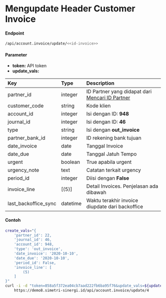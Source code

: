 # Mengupdate Header Customer Invoice
#### Endpoint
```bash
/api/account.invoice/update/<<id-invoice>>
```


#### Parameter
- **token:** API token</br>
- **update_vals:**

| Key               | Type                     | Description                                                                    |
| :---              | :---                     | :---                                                                           |
| partner_id        | integer                  | ID Partner yang didapat dari [Mencari ID Partner](../search_master/partner.md) |
| customer_code     | string                   | Kode klien                                                                     |
| account_id        | integer                  | Isi dengan ID: <b>948</b>                                                      |
| journal_id        | integer                  | Isi dengan ID: <b>46</b>                                                       |
| type              | string                   | Isi dengan <b>out_invoice</b>  
| partner_bank_id   | integer                  | ID rekening bank tujuan
| date_invoice      | date                     | Tanggal Invoice                                                                |
| date_due          | date                     | Tanggal Jatuh Tempo                                                            |
| urgent            | boolean                  | True apabila urgent
| urgency_note      | text                     | Catatan terkait urgency                                                        |
| period_id         | integer                  | Diisi dengan **False**
| invoice_line      | [(5)]                    | Detail Invoices. Penjelasan ada dibawah                                        |
| last_backoffice_sync      | datetime                     | Waktu terakhir invoice diupdate dari backoffice                                                       |


#### Contoh
```bash
create_vals="{
    'partner_id': 22,
    'journal_id': 46,
    'account_id': 948,
    'type': 'out_invoice',
    'date_invoice': '2020-10-10',
    'date_due': '2020-10-10',
    'period_id': False,
    'invoice_line': [
        (5)
    ]
}"
curl -i -d "token=858a5f372ea04cb7aad222fb6ba95f76&update_vals=${update_vals}" \
    https://demo8.simetri-sinergi.id/api/account.invoice/update/4
```


